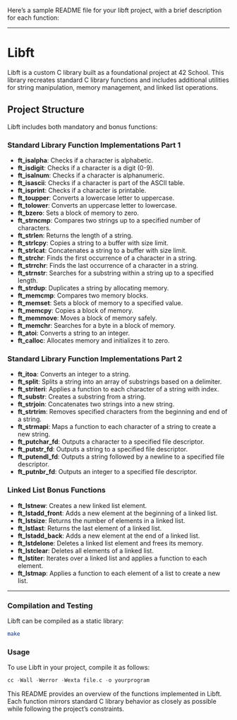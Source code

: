 Here’s a sample README file for your libft project, with a brief description for each function:

---

# Libft

Libft is a custom C library built as a foundational project at 42 School. This library recreates standard C library functions and includes additional utilities for string manipulation, memory management, and linked list operations.

## Project Structure

Libft includes both mandatory and bonus functions:

### Standard Library Function Implementations Part 1

- **ft_isalpha**: Checks if a character is alphabetic.
- **ft_isdigit**: Checks if a character is a digit (0-9).
- **ft_isalnum**: Checks if a character is alphanumeric.
- **ft_isascii**: Checks if a character is part of the ASCII table.
- **ft_isprint**: Checks if a character is printable.
- **ft_toupper**: Converts a lowercase letter to uppercase.
- **ft_tolower**: Converts an uppercase letter to lowercase.
- **ft_bzero**: Sets a block of memory to zero.
- **ft_strncmp**: Compares two strings up to a specified number of characters.
- **ft_strlen**: Returns the length of a string.
- **ft_strlcpy**: Copies a string to a buffer with size limit.
- **ft_strlcat**: Concatenates a string to a buffer with size limit.
- **ft_strchr**: Finds the first occurrence of a character in a string.
- **ft_strrchr**: Finds the last occurrence of a character in a string.
- **ft_strnstr**: Searches for a substring within a string up to a specified length.
- **ft_strdup**: Duplicates a string by allocating memory.
- **ft_memcmp**: Compares two memory blocks.
- **ft_memset**: Sets a block of memory to a specified value.
- **ft_memcpy**: Copies a block of memory.
- **ft_memmove**: Moves a block of memory safely.
- **ft_memchr**: Searches for a byte in a block of memory.
- **ft_atoi**: Converts a string to an integer.
- **ft_calloc**: Allocates memory and initializes it to zero.

### Standard Library Function Implementations Part 2

- **ft_itoa**: Converts an integer to a string.
- **ft_split**: Splits a string into an array of substrings based on a delimiter.
- **ft_striteri**: Applies a function to each character of a string with index.
- **ft_substr**: Creates a substring from a string.
- **ft_strjoin**: Concatenates two strings into a new string.
- **ft_strtrim**: Removes specified characters from the beginning and end of a string.
- **ft_strmapi**: Maps a function to each character of a string to create a new string.
- **ft_putchar_fd**: Outputs a character to a specified file descriptor.
- **ft_putstr_fd**: Outputs a string to a specified file descriptor.
- **ft_putendl_fd**: Outputs a string followed by a newline to a specified file descriptor.
- **ft_putnbr_fd**: Outputs an integer to a specified file descriptor.

### Linked List Bonus Functions

- **ft_lstnew**: Creates a new linked list element.
- **ft_lstadd_front**: Adds a new element at the beginning of a linked list.
- **ft_lstsize**: Returns the number of elements in a linked list.
- **ft_lstlast**: Returns the last element of a linked list.
- **ft_lstadd_back**: Adds a new element at the end of a linked list.
- **ft_lstdelone**: Deletes a linked list element and frees its memory.
- **ft_lstclear**: Deletes all elements of a linked list.
- **ft_lstiter**: Iterates over a linked list and applies a function to each element.
- **ft_lstmap**: Applies a function to each element of a list to create a new list.

---

### Compilation and Testing

Libft can be compiled as a static library:

```bash
make
```

### Usage

To use Libft in your project, compile it as follows:

```c
cc -Wall -Werror -Wexta file.c -o yourprogram
```

This README provides an overview of the functions implemented in Libft. Each function mirrors standard C library behavior as closely as possible while following the project’s constraints.
